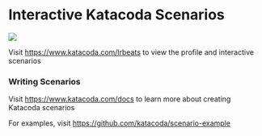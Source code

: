 # Interactive Katacoda Scenarios

[![](http://shields.katacoda.com/katacoda/lrbeats/count.svg)](https://www.katacoda.com/lrbeats "Get your profile on Katacoda.com")

Visit https://www.katacoda.com/lrbeats to view the profile and interactive scenarios

### Writing Scenarios
Visit https://www.katacoda.com/docs to learn more about creating Katacoda scenarios

For examples, visit https://github.com/katacoda/scenario-example
